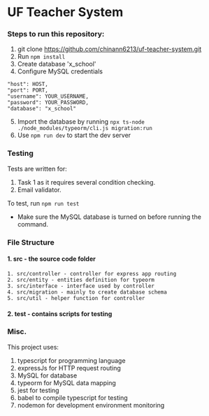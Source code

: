 
# UF Teacher System

### Steps to run this repository:
1. git clone https://github.com/chinann6213/uf-teacher-system.git
2. Run `npm install`
3. Create database 'x_school'
4. Configure MySQL credentials
```
"host": HOST,
"port": PORT,
"username": YOUR_USERNAME,
"password": YOUR_PASSWORD,
"database": "x_school"
```
5. Import the database by running `npx ts-node ./node_modules/typeorm/cli.js migration:run`
6. Use `npm run dev` to start the dev server

### Testing
Tests are written for:
1. Task 1 as it requires several condition checking.
2. Email validator.

To test, run `npm run test`

* Make sure the MySQL database is turned on before running the command.

### File Structure
#### 1. src - the source code folder
	1. src/controller - controller for express app routing
	2. src/entity - entities definition for typeorm
	3. src/interface - interface used by controller
	4. src/migration - mainly to create database schema
	5. src/util - helper function for controller

#### 2. test - contains scripts for testing

### Misc.
This project uses:
1. typescript for programming language
2. expressJs for HTTP request routing
3. MySQL for database
4. typeorm for MySQL data mapping
5. jest for testing
6. babel to compile typescript for testing
7. nodemon for development environment monitoring
